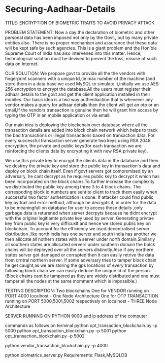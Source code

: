 # Securing-Aadhaar-Details
TITLE: ENCRYPTION OF BIOMETRIC TRAITS TO AVOID PRIVACY ATTACK.

PROBLEM STATEMENT: Now a day the declaration of biometric and other personal data has been imposed not only by the Govt., but by many private entities also. There is no proper mechanism and assurance that these data will be kept safe by such agencies. This is a giant problem and the Hon’ble Supreme Court of India has also intervened into this matter. Hence, technological solution must be devised to prevent the loss, misuse of such data on Internet.

OUR SOLUTION: We propose govt to provide all the the vendors with fingerprint scanners with a unique Id,(ie mac number of the machine.)and store them in a data base we used MySQL to simulate it,initially we use AES 256 encryption to encrypt the database.All the users must register their adhaar details to the govt and get the client application installed in their mobiles. Our basic idea is a two way authentiaction that is whenever any vendor makes a query for adhaar details then the client will get an otp or an email,If the vendors transaction is genuine then he will grant him access by typing the OTP in an mobile application or via email.

Our main idea is deploying the blockchain over database where all the transaction details are added into block chain network which helps to track the bad transactions or illegal transactions based on transaction data. For every successful transaction server generate two keys using RSA 2048 encryption, the private and public keys(for each transaction we are reinforcing the clients data by encrypting it with new RSA private key).

We use this private key to encrypt the clients data in the database and then we destroy the private key and store the public key in transaction's data and deploy on block chain itself. Even if govt servers got compromised by an adversary, he cant decrypt as he requires public key to decrypt it which has been incorporated on the block chains.To further increase the complexity we distributed the public key among three 3 to 4 block chains. The correspoding block id numbers are sent to client to track them easily when successful two factor authentication is done. If attacker could find public key by trail and error method, although he decrypts it, in order for the data to be meaningfull on database for user to access those details ,only garbage data is returened when server decrpyts because he didnt encrypt with the original legitiamte private key used by server. Generating privtae key from public key is very difficuklt and hence we stored public key on blockchain. To account for the efficiency we used decentralised server distribution ,like north india has one server and south india has another we then allocate all nothern states with a server under north domain.Similarly all southern states are allocated servers under southern domain the bolck chains will be deployed over all the servers distinctly.Also if any northern states server got damaged or corrupted then it can easily retrive the data from crntral northern server. If some adversary tries to tamper block chain he get caught,as we are storing the gps locations of every transaction by following block chain we can easily deduce the unique Id of the person.(Block chains cant be tampered as they are widely distributed and one must tamper all the nodes at the same momment which is impossible.)

TESTING DESCRIPTION: Two blockchains One for VENDOR running on PORT 4000 localhost - One Node Architecture One for OTP TRANSACTION running on PORT 5000,5001,5002 respectively on localhost - THREE Node Architecture

SERVER RUNNING ON PYTHON 9000 and ip address of the computer

commands as follows on terminal python opt_transaction_blockchain.py -p 5000 python opt_transaction_blockchain.py -p 5001 python opt_transaction_blockchain.py -p 5002

python vendor_transaction_blockchain.py -p 4000

python biometrics_server.py Requirements: Flask,MySQLDB

